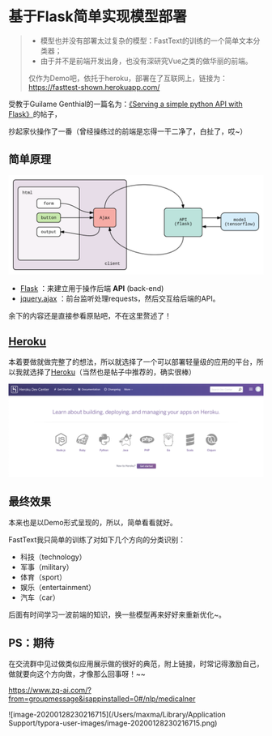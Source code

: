# 基于Flask简单实现模型部署

> - 模型也并没有部署太过复杂的模型：FastText的训练的一个简单文本分类器；
> - 由于并不是前端开发出身，也没有深研究Vue之类的做华丽的前端。
>
> 仅作为Demo吧，依托于heroku，部署在了互联网上，链接为：https://fasttest-shown.herokuapp.com/

受教于Guilame Genthial的一篇名为：[《Serving a simple python API with Flask》](https://guillaumegenthial.github.io/serving.html)的帖子，

抄起家伙操作了一番（曾经操练过的前端是忘得一干二净了，白扯了，哎~）

## 简单原理

![](https://raw.githubusercontent.com/anxiang1836/FigureBed/master/img/20200128225043.png)

- [Flask](http://flask.pocoo.org/) ：来建立用于操作后端 **API** (back-end)
- [jquery.ajax](http://api.jquery.com/jquery.ajax/) ：前台监听处理requests，然后交互给后端的API。

余下的内容还是直接参看原贴吧，不在这里赘述了！

## [Heroku](https://devcenter.heroku.com/articles/getting-started-with-python)

本着要做就做完整了的想法，所以就选择了一个可以部署轻量级的应用的平台，所以我就选择了[Heroku](https://devcenter.heroku.com/articles/getting-started-with-python)（当然也是帖子中推荐的，确实很棒）

![](https://raw.githubusercontent.com/anxiang1836/FigureBed/master/img/20200128225916.png)

## 最终效果

本来也是以Demo形式呈现的，所以，简单看看就好。

FastText我只简单的训练了对如下几个方向的分类识别：

- 科技（technology）
- 军事（military）
- 体育（sport）
- 娱乐（entertainment）
- 汽车（car）

后面有时间学习一波前端的知识，换一些模型再来好好来重新优化~。

## PS：期待

在交流群中见过做类似应用展示做的很好的典范，附上链接，时常记得激励自己，做就要向这个方向做，才像那么回事呀！~~

https://www.zq-ai.com/?from=groupmessage&isappinstalled=0#/nlp/medicalner

![image-20200128230216715](/Users/maxma/Library/Application Support/typora-user-images/image-20200128230216715.png)